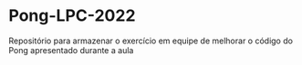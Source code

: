 # Pong-LPC-2022
Repositório para armazenar o exercício em equipe de melhorar o código do Pong apresentado durante a aula
